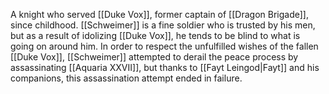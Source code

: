 A knight who served <span class="people">[[Duke Vox]]</span>, former captain of <span class="miscellaneous">[[Dragon Brigade]]</span>, since childhood.
<span class="people">[[Schweimer]]</span> is a fine soldier who is trusted by his men, but as a result of idolizing <span class="people">[[Duke Vox]]</span>, he tends to be blind to what is going on around him.
In order to respect the unfulfilled wishes of the fallen <span class="people">[[Duke Vox]]</span>, <span class="people">[[Schweimer]]</span> attempted to derail the peace process by assassinating <span class="people">[[Aquaria XXVII]]</span>, but thanks to <span class="people">[[Fayt Leingod|Fayt]]</span> and his companions, this assassination attempt ended in failure.
